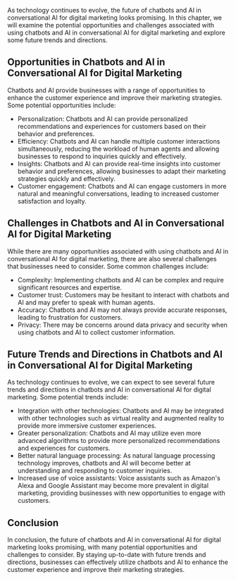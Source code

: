 

As technology continues to evolve, the future of chatbots and AI in conversational AI for digital marketing looks promising. In this chapter, we will examine the potential opportunities and challenges associated with using chatbots and AI in conversational AI for digital marketing and explore some future trends and directions.

Opportunities in Chatbots and AI in Conversational AI for Digital Marketing
---------------------------------------------------------------------------

Chatbots and AI provide businesses with a range of opportunities to enhance the customer experience and improve their marketing strategies. Some potential opportunities include:

* Personalization: Chatbots and AI can provide personalized recommendations and experiences for customers based on their behavior and preferences.
* Efficiency: Chatbots and AI can handle multiple customer interactions simultaneously, reducing the workload of human agents and allowing businesses to respond to inquiries quickly and effectively.
* Insights: Chatbots and AI can provide real-time insights into customer behavior and preferences, allowing businesses to adapt their marketing strategies quickly and effectively.
* Customer engagement: Chatbots and AI can engage customers in more natural and meaningful conversations, leading to increased customer satisfaction and loyalty.

Challenges in Chatbots and AI in Conversational AI for Digital Marketing
------------------------------------------------------------------------

While there are many opportunities associated with using chatbots and AI in conversational AI for digital marketing, there are also several challenges that businesses need to consider. Some common challenges include:

* Complexity: Implementing chatbots and AI can be complex and require significant resources and expertise.
* Customer trust: Customers may be hesitant to interact with chatbots and AI and may prefer to speak with human agents.
* Accuracy: Chatbots and AI may not always provide accurate responses, leading to frustration for customers.
* Privacy: There may be concerns around data privacy and security when using chatbots and AI to collect customer information.

Future Trends and Directions in Chatbots and AI in Conversational AI for Digital Marketing
------------------------------------------------------------------------------------------

As technology continues to evolve, we can expect to see several future trends and directions in chatbots and AI in conversational AI for digital marketing. Some potential trends include:

* Integration with other technologies: Chatbots and AI may be integrated with other technologies such as virtual reality and augmented reality to provide more immersive customer experiences.
* Greater personalization: Chatbots and AI may utilize even more advanced algorithms to provide more personalized recommendations and experiences for customers.
* Better natural language processing: As natural language processing technology improves, chatbots and AI will become better at understanding and responding to customer inquiries.
* Increased use of voice assistants: Voice assistants such as Amazon's Alexa and Google Assistant may become more prevalent in digital marketing, providing businesses with new opportunities to engage with customers.

Conclusion
----------

In conclusion, the future of chatbots and AI in conversational AI for digital marketing looks promising, with many potential opportunities and challenges to consider. By staying up-to-date with future trends and directions, businesses can effectively utilize chatbots and AI to enhance the customer experience and improve their marketing strategies.
